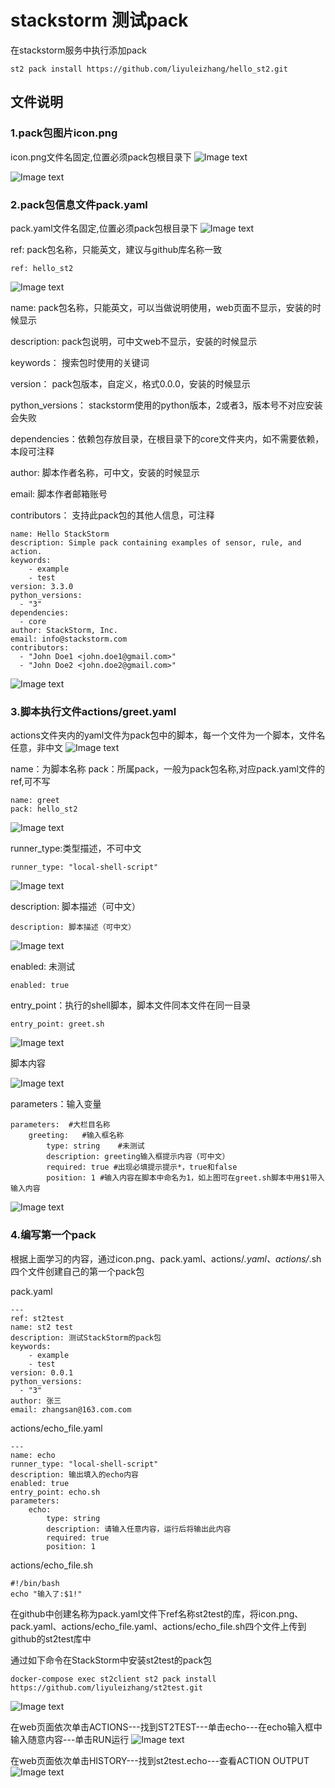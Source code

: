 # stackstorm 测试pack
在stackstorm服务中执行添加pack
```shell
st2 pack install https://github.com/liyuleizhang/hello_st2.git
```

## 文件说明
### 1.pack包图片icon.png
icon.png文件名固定,位置必须pack包根目录下
![Image text](https://raw.githubusercontent.com/liyuleizhang/img/main/hello_st2/WX20210408-133504.png)

![Image text](https://raw.githubusercontent.com/liyuleizhang/img/main/hello_st2/WX20210408-133929.png)
### 2.pack包信息文件pack.yaml
pack.yaml文件名固定,位置必须pack包根目录下
![Image text](https://raw.githubusercontent.com/liyuleizhang/img/main/hello_st2/WX20210408-133219.png)

ref: pack包名称，只能英文，建议与github库名称一致
```shell
ref: hello_st2
```
![Image text](https://raw.githubusercontent.com/liyuleizhang/img/main/hello_st2/WX20210408-134114.png)

name: pack包名称，只能英文，可以当做说明使用，web页面不显示，安装的时候显示

description: pack包说明，可中文web不显示，安装的时候显示

keywords： 搜索包时使用的关键词

version： pack包版本，自定义，格式0.0.0，安装的时候显示

python_versions： stackstorm使用的python版本，2或者3，版本号不对应安装会失败

dependencies：依赖包存放目录，在根目录下的core文件夹内，如不需要依赖，本段可注释

author: 脚本作者名称，可中文，安装的时候显示

email: 脚本作者邮箱账号

contributors： 支持此pack包的其他人信息，可注释

```shell
name: Hello StackStorm
description: Simple pack containing examples of sensor, rule, and action.
keywords:
    - example
    - test
version: 3.3.0
python_versions:
  - "3"
dependencies:
  - core
author: StackStorm, Inc.
email: info@stackstorm.com
contributors:
  - "John Doe1 <john.doe1@gmail.com>"
  - "John Doe2 <john.doe2@gmail.com>"
```
![Image text](https://raw.githubusercontent.com/liyuleizhang/img/main/hello_st2/WX20210408-135245.png)

### 3.脚本执行文件actions/greet.yaml
actions文件夹内的yaml文件为pack包中的脚本，每一个文件为一个脚本，文件名任意，非中文
![Image text](https://raw.githubusercontent.com/liyuleizhang/img/main/hello_st2/WX20210407-174603.png)

name：为脚本名称
pack：所属pack，一般为pack包名称,对应pack.yaml文件的ref,可不写
```shell
name: greet
pack: hello_st2
```
![Image text](https://raw.githubusercontent.com/liyuleizhang/img/main/hello_st2/WX20210407-175212.png)

runner_type:类型描述，不可中文
```shell
runner_type: "local-shell-script"
```
![Image text](https://raw.githubusercontent.com/liyuleizhang/img/main/hello_st2/WX20210407-180420.png)

description: 脚本描述（可中文）
```shell
description: 脚本描述（可中文）
```
![Image text](https://raw.githubusercontent.com/liyuleizhang/img/main/hello_st2/WX20210407-180554.png)

enabled: 未测试
```shell
enabled: true
```

entry_point：执行的shell脚本，脚本文件同本文件在同一目录
```shell
entry_point: greet.sh
```
![Image text](https://raw.githubusercontent.com/liyuleizhang/img/main/hello_st2/WX20210407-180853.png)

脚本内容

![Image text](https://raw.githubusercontent.com/liyuleizhang/img/main/hello_st2/WX20210407-181514.png)

parameters：输入变量
```shell
parameters:  #大栏目名称
    greeting:	#输入框名称
        type: string	#未测试
        description: greeting输入框提示内容（可中文）
        required: true #出现必填提示提示*，true和false
        position: 1	#输入内容在脚本中命名为1，如上图可在greet.sh脚本中用$1带入输入内容
```
![Image text](https://raw.githubusercontent.com/liyuleizhang/img/main/hello_st2/WX20210407-181357.png)

### 4.编写第一个pack
根据上面学习的内容，通过icon.png、pack.yaml、actions/*.yaml、actions/*.sh四个文件创建自己的第一个pack包

pack.yaml
```shell
---
ref: st2test
name: st2 test 
description: 测试StackStorm的pack包                                      
keywords:
    - example
    - test
version: 0.0.1
python_versions:
  - "3"
author: 张三
email: zhangsan@163.com.com
```
actions/echo_file.yaml
```shell
---
name: echo
runner_type: "local-shell-script"
description: 输出填入的echo内容
enabled: true
entry_point: echo.sh
parameters:
    echo:
        type: string
        description: 请输入任意内容，运行后将输出此内容
        required: true
        position: 1
```

actions/echo_file.sh
```shell
#!/bin/bash
echo "输入了:$1!"
```

在github中创建名称为pack.yaml文件下ref名称st2test的库，将icon.png、pack.yaml、actions/echo_file.yaml、actions/echo_file.sh四个文件上传到github的st2test库中

通过如下命令在StackStorm中安装st2test的pack包
```shell
docker-compose exec st2client st2 pack install https://github.com/liyuleizhang/st2test.git
```
![Image text](https://raw.githubusercontent.com/liyuleizhang/img/main/hello_st2/WX20210408-151117.png.png)

在web页面依次单击ACTIONS---找到ST2TEST---单击echo---在echo输入框中输入随意内容---单击RUN运行
![Image text](https://raw.githubusercontent.com/liyuleizhang/img/main/hello_st2/1617868758979.jpg)

在web页面依次单击HISTORY---找到st2test.echo---查看ACTION OUTPUT
![Image text](https://raw.githubusercontent.com/liyuleizhang/img/main/hello_st2/WX20210408-160108.png)
